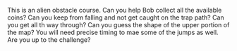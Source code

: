 This is an alien obstacle course. Can you help Bob collect all the available coins? Can you keep from falling and not get caught on the trap path? Can you get all th way through? Can you guess the shape of the upper portion of the map? You will need precise timing to mae some of the jumps as well. Are you up to the challenge?  
